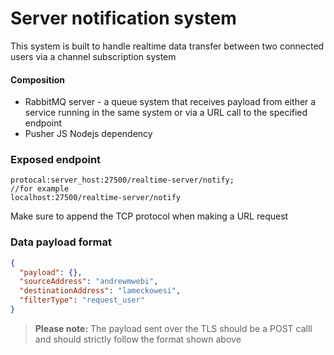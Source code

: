 # Server notification system

This system is built to handle realtime data transfer between two connected users via a channel subscription system

#### Composition

- RabbitMQ server - a queue system that receives payload from either a service running in the same system or via a URL call to the specified endpoint
- Pusher JS Nodejs dependency

### Exposed endpoint

`protocal:server_host:27500/realtime-server/notify;`  
`//for example`  
`localhost:27500/realtime-server/notify`

Make sure to append the TCP protocol when making a URL request

### Data payload format

```json
{
  "payload": {},
  "sourceAddress": "andrewmwebi",
  "destinationAddress": "lameckowesi",
  "filterType": "request_user"
}
```

> **Please note:** The payload sent over the TLS should be a POST calll and should strictly follow the format shown above
